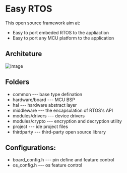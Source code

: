 # Easy RTOS

This open source framework aim at:
* Easy to port embeded RTOS to the appliaction
* Easy to port any MCU platform to the application

## Architeture
![image](https://github.com/coversb/easyRTOS/doc/resume.png)

## Folders
* common --- base type defination
* hardware/board --- MCU BSP
* hal --- hardware abstract layer
* middleware --- the encapsulation of RTOS's API
* modules/drivers --- device drivers
* modules/crypto --- encryption and decryption utility
* project --- ide project files
* thirdparty --- third-party open source library

## Configurations:
* board_config.h --- pin define and feature control 
* os_config.h --- os feature control
